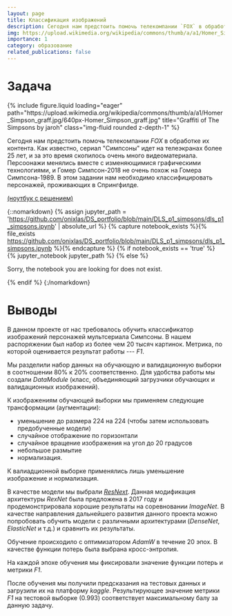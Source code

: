 ```yaml
---
layout: page
title: Классификация изображений
description: Сегодня нам предстоить помочь телекомпании `FOX` в обработке их контента. Как известно, сериал «Симпсоны» идет на телеэкранах более 25 лет, и за это время скопилось очень много видеоматериала. Персоонажи менялись вместе с изменяющимися графическими технологиями, и Гомер Симпсон-2023 не очень похож на Гомера Симпсона-1989. В этом задании нам необходимо классифицировать персонажей, проживающих в Спрингфилде.
img: https://upload.wikimedia.org/wikipedia/commons/thumb/a/a1/Homer_Simpson_graff.jpg/640px-Homer_Simpson_graff.jpg
importance: 1
category: образование
related_publications: false
---
```


# Задача

<div class="row">
    <div class="col-sm mt-3 mt-md-0">
        {% include figure.liquid loading="eager" path="https://upload.wikimedia.org/wikipedia/commons/thumb/a/a1/Homer_Simpson_graff.jpg/640px-Homer_Simpson_graff.jpg" title="Graffiti of The Simpsons by jaroh" class="img-fluid rounded z-depth-1" %}
    </div>
</div>

Сегодня нам предстоить помочь телекомпании _FOX_ в обработке их контента. Как известно, сериал "Симпсоны" идет на телеэкранах более 25 лет, и за это время скопилось очень много видеоматериала. Персоонажи менялись вместе с изменяющимися графическими технологиями, и Гомер Симпсон-2018 не очень похож на Гомера Симпсона-1989. В этом задании нам необходимо классифицировать персонажей, проживающих в Спрингфилде.

[(ноутбук с решением)](https://github.com/onixlas/DS_portfolio/blob/main/DLS_p1_simpsons/dls_p1_simpsons.ipynb)

{::nomarkdown}
{% assign jupyter_path = 'https://github.com/onixlas/DS_portfolio/blob/main/DLS_p1_simpsons/dls_p1_simpsons.ipynb' | absolute_url %}
{% capture notebook_exists %}{% file_exists https://github.com/onixlas/DS_portfolio/blob/main/DLS_p1_simpsons/dls_p1_simpsons.ipynb %}{% endcapture %}
{% if notebook_exists == 'true' %}
  {% jupyter_notebook jupyter_path %}
{% else %}
  <p>Sorry, the notebook you are looking for does not exist.</p>
{% endif %}
{:/nomarkdown}

# Выводы

В данном проекте от нас требовалось обучить классификатор изображений персонажей мультсериала Симпсоны. В нашем распоряжении был набор из более чем 20 тысяч картинок. Метрика, по которой оценивается результат работы --- _F1_.

Мы разделили набор данных на обучающую и валидационную выборки в соотношении 80% к 20% соответственно. Для удобства работы мы создали _DataModule_ (класс, объединяющий загрузчики обучающих и валидационных изображений).

К изображениям обучающей выборки мы применяем следующие трансформации (аугментации):

- уменьшение до размера 224 на 224 (чтобы затем использовать предобученные модели)
- случайное отображение по горизонтали
- случайное вращение изображения на угол до 20 градусов
- небольшое размытие
- нормализация.

К валиадционной выборке применялись лишь уменьшение изображение и нормализация.

В качестве модели мы выбрали [_ResNext_](https://arxiv.org/abs/1611.05431). Данная модификация архитектуры _RexNet_ была предложена в 2017 году и продемонстрировала хорошие результаты на соревновании _ImageNet_. В качестве направления дальнейшего развития данного проекта можно попробовать обучить модели с различными архитектурами (_DenseNet_, _ElasticNet_ и т.д.) и сравнить их результаты.

Обучение происходило с оптимизатором _AdamW_ в течение 20 эпох. В качестве функции потерь была выбрана кросс-энтропия.

На каждой эпохе обучения мы фиксировали значение функции потерь и метрики _F1_.

После обучения мы получили предсказания на тестовых данных и загрузили их на платформу _kaggle_. Результирующее значение метрики _F1_ на тестовой выборке (0.993) соответствует максимальному балу за данную задачу.
